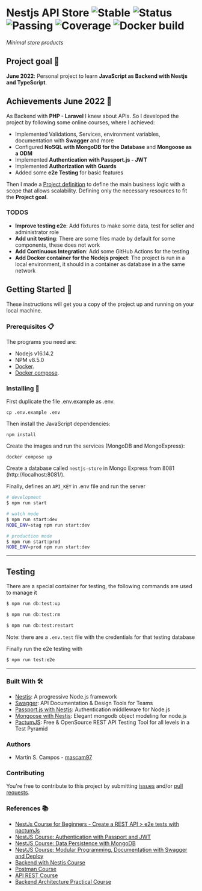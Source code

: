 # Nestjs API Store ![Stable](https://img.shields.io/badge/stable-1.1.0-blue) ![Status](https://img.shields.io/badge/status-refactoring-yellow) ![Passing](https://img.shields.io/badge/build-passing-green) ![Coverage](https://img.shields.io/badge/coverage-33%-red) ![Docker build](https://img.shields.io/badge/docker_build-passing-green)

_Minimal store products_

## Project goal :goal_net:

**June 2022**: Personal project to learn **JavaScript as Backend with Nestjs and TypeScript**.

## Achievements June 2022 :star2:

As Backend with **PHP - Laravel** I knew about APIs. So I developed the project by following some online courses, where I achieved:

- Implemented Validations, Services, environment variables, documentation with **Swagger** and more
- Configured **NoSQL with MongoDB for the Database** and **Mongoose as a ODM**
- Implemented **Authentication with Passport.js - JWT**
- Implemented **Authorization with Guards**
- Added some **e2e Testing** for basic features

Then I made a [Project definition](project.definition.md) to define the main business logic with a scope that allows scalability. Defining only the necessary resources to fit the **Project goal**.

### TODOS

- **Improve testing e2e**: Add fixtures to make some data, test for seller and administrator role
- **Add unit testing**: There are some files made by default for some components, these does not work
- **Add Continuous Integration**: Add some GitHub Actions for the testing
- **Add Docker container for the Nodejs project**: The project is run in a local environment, it should in a container as database in a the same network

## Getting Started :rocket:

These instructions will get you a copy of the project up and running on your local machine.

### Prerequisites :clipboard:

The programs you need are:

- Nodejs v16.14.2
- NPM v8.5.0
- [Docker](https://www.docker.com/get-started).
- [Docker compose](https://docs.docker.com/compose/install/).

### Installing 🔧

First duplicate the file .env.example as .env.

```
cp .env.example .env
```

Then install the JavaScript dependencies:

```
npm install
```

Create the images and run the services (MongoDB and MongoExpress):

```
docker compose up
```

Create a database called `nestjs-store` in Mongo Express from 8081 (http://localhost:8081/).

Finally, defines an `API_KEY` in .env file and run the server

```bash
# development
$ npm run start

# watch mode
$ npm run start:dev
NODE_ENV=stag npm run start:dev

# production mode
$ npm run start:prod
NODE_ENV=prod npm run start:dev

```

---

## Testing

There are a special container for testing, the following commands are used to manage it

```bash
$ npm run db:test:up

$ npm run db:test:rm

$ npm run db:test:restart
```

Note: there are a `.env.test` file with the credentials for that testing database

Finally run the e2e testing with

```bash
$ npm run test:e2e
```

---

### Built With 🛠️

- [Nestjs](https://nestjs.com/): A progressive Node.js framework
- [Swagger](https://swagger.io/): API Documentation & Design Tools for Teams
- [Passport.js with Nestjs](https://docs.nestjs.com/security/authentication): Authentication middleware for Node.js
- [Mongoose with Nestjs](https://docs.nestjs.com/techniques/mongodb): Elegant mongodb object modeling for node.js
- [PactumJS](https://pactumjs.github.io/): Free & OpenSource REST API Testing Tool for all levels in a Test Pyramid

### Authors

-   Martín S. Campos - [mascam97](https://github.com/mascam97)

### Contributing

You're free to contribute to this project by submitting [issues](https://github.com/mascam97/nestjs-api-store/issues) and/or [pull requests](https://github.com/mascam97/nestjs-api-store/pulls).

### References :books:

- [NestJs Course for Beginners - Create a REST API > e2e tests with pactumJs](https://youtu.be/GHTA143_b-s?t=8848)
- [NestJS Course: Authentication with Passport and JWT](https://platzi.com/cursos/nestjs-auth/)
- [NestJS Course: Data Persistence with MongoDB](https://platzi.com/cursos/nestjs-mongodb/)
- [NestJS Course: Modular Programming, Documentation with Swagger and Deploy](https://platzi.com/cursos/nestjs-modular/)
- [Backend with Nestjs Course](https://platzi.com/cursos/nestjs/)
- [Postman Course](https://platzi.com/clases/postman/)
- [API REST Course](https://platzi.com/clases/api-rest/)
- [Backend Architecture Practical Course](https://platzi.com/cursos/practico-backend/)
